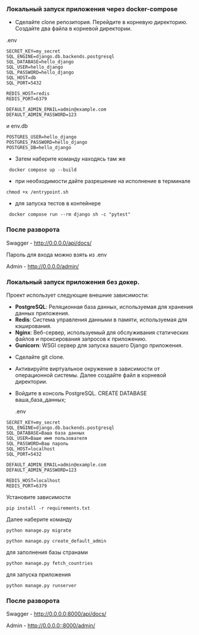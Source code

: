 ### Локальный запуск приложения через docker-compose
* Сделайте clone репозитория. Перейдите в корневую директорию. Создайте два файла в корневой директории.
  
.env

```shell
SECRET_KEY=my_secret
SQL_ENGINE=django.db.backends.postgresql
SQL_DATABASE=hello_django
SQL_USER=hello_django
SQL_PASSWORD=hello_django
SQL_HOST=db
SQL_PORT=5432

REDIS_HOST=redis
REDIS_PORT=6379

DEFAULT_ADMIN_EMAIL=admin@example.com
DEFAULT_ADMIN_PASSWORD=123

```
и env.db 

```shell
POSTGRES_USER=hello_django
POSTGRES_PASSWORD=hello_django
POSTGRES_DB=hello_django
```
* Затем наберите команду находясь там же
```shell
 docker compose up --build
```
* при необходимости дайте разрешение на исполнение в терминале

```shell
chmod +x /entrypoint.sh
```
* для запуска тестов в контейнере
```shell
 docker compose run --rm django sh -c "pytest"
```  
### После разворота

Swagger - http://0.0.0.0/api/docs/

Пароль для входа можно взять из .env

Admin - http://0.0.0.0/admin/ 

### Локальный запуск приложения без докер. 
Проект использует следующие внешние зависимости:
- **PostgreSQL**: Реляционная база данных, используемая для хранения данных приложения.
- **Redis**: Система управления данными в памяти, используемая для кэширования.
- **Nginx**: Веб-сервер, используемый для обслуживания статических файлов и проксирования запросов к приложению.
- **Gunicorn**: WSGI сервер для запуска вашего Django приложения. 
  
* Сделайте git clone.
* Активируйте виртуальное окружение в зависимости от операционной системы. Далее создайте файл в корневой директории.
* Войдите в консоль PostgreSQL. CREATE DATABASE ваша_база_данных;

  .env

```shell
SECRET_KEY=my_secret
SQL_ENGINE=django.db.backends.postgresql
SQL_DATABASE=Ваша база данных
SQL_USER=Ваше имя пользователя
SQL_PASSWORD=Ваш пароль
SQL_HOST=localhost
SQL_PORT=5432

DEFAULT_ADMIN_EMAIL=admin@example.com
DEFAULT_ADMIN_PASSWORD=123

REDIS_HOST=localhost
REDIS_PORT=6379

```
Установите зависимости

```shell
pip install -r requirements.txt
```
Далее наберите команду
```shell
python manage.py migrate
```

```shell
python manage.py create_default_admin
```
для заполнения базы странами
```shell
python manage.py fetch_countries
```
для запуска приложения
```shell
python manage.py runserver
```

### После разворота

Swagger - http://0.0.0.0:8000/api/docs/

Admin - http://0.0.0.0::8000/admin/






